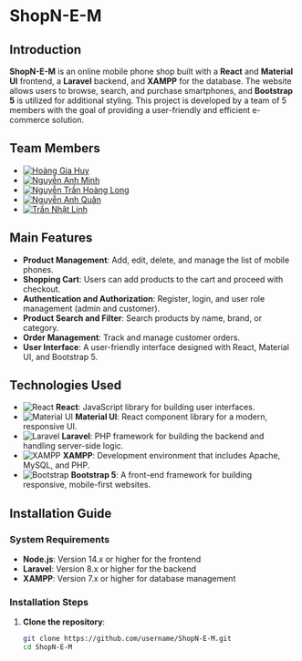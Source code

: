 # **ShopN-E-M**

## **Introduction**

**ShopN-E-M** is an online mobile phone shop built with a **React** and **Material UI** frontend, a **Laravel** backend, and **XAMPP** for the database. The website allows users to browse, search, and purchase smartphones, and **Bootstrap 5** is utilized for additional styling. This project is developed by a team of 5 members with the goal of providing a user-friendly and efficient e-commerce solution.

## **Team Members**

- [![Hoàng Gia Huy](https://img.shields.io/badge/GitHub-Hoàng%20Gia%20Huy-181717?style=flat&logo=github)](https://github.com/huyhoanglc)
- [![Nguyễn Anh Minh](https://img.shields.io/badge/GitHub-Nguyễn%20Anh%20Minh-181717?style=flat&logo=github)](https://github.com/Minnnnnnnnnnnnnnnnnnn)
- [![Nguyễn Trần Hoàng Long](https://img.shields.io/badge/GitHub-Nguyễn%20Trần%20Hoàng%20Long-181717?style=flat&logo=github)](https://github.com/HoangLong510)
- [![Nguyễn Anh Quân](https://img.shields.io/badge/GitHub-Nguyễn%20Anh%20Quân-181717?style=flat&logo=github)](https://github.com/aq0811)
- [![Trần Nhật Linh](https://img.shields.io/badge/GitHub-Trần%20Nhật%20Linh-181717?style=flat&logo=github)](https://github.com/trannhatlinh)

## **Main Features**

- **Product Management**: Add, edit, delete, and manage the list of mobile phones.
- **Shopping Cart**: Users can add products to the cart and proceed with checkout.
- **Authentication and Authorization**: Register, login, and user role management (admin and customer).
- **Product Search and Filter**: Search products by name, brand, or category.
- **Order Management**: Track and manage customer orders.
- **User Interface**: A user-friendly interface designed with React, Material UI, and Bootstrap 5.

## **Technologies Used**

- ![React](https://img.shields.io/badge/React-61DAFB?style=for-the-badge&logo=react&logoColor=white) **React**: JavaScript library for building user interfaces.
- ![Material UI](https://img.shields.io/badge/Material--UI-0081CB?style=for-the-badge&logo=material-ui&logoColor=white) **Material UI**: React component library for a modern, responsive UI.
- ![Laravel](https://img.shields.io/badge/Laravel-FF2D20?style=for-the-badge&logo=laravel&logoColor=white) **Laravel**: PHP framework for building the backend and handling server-side logic.
- ![XAMPP](https://img.shields.io/badge/XAMPP-FB7A24?style=for-the-badge&logoColor=white) **XAMPP**: Development environment that includes Apache, MySQL, and PHP.
- ![Bootstrap](https://img.shields.io/badge/Bootstrap-563D7C?style=for-the-badge&logo=bootstrap&logoColor=white) **Bootstrap 5**: A front-end framework for building responsive, mobile-first websites.

## **Installation Guide**

### **System Requirements**

- **Node.js**: Version 14.x or higher for the frontend
- **Laravel**: Version 8.x or higher for the backend
- **XAMPP**: Version 7.x or higher for database management

### **Installation Steps**

1. **Clone the repository**:
   ```bash
   git clone https://github.com/username/ShopN-E-M.git
   cd ShopN-E-M
